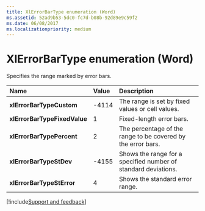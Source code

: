 ```yaml
---
title: XlErrorBarType enumeration (Word)
ms.assetid: 52ad9b53-5dc0-fc7d-b08b-92d89e9c59f2
ms.date: 06/08/2017
ms.localizationpriority: medium
---
```



# XlErrorBarType enumeration (Word)

Specifies the range marked by error bars.



|Name|Value|Description|
|:-----|:-----|:-----|
| **xlErrorBarTypeCustom**|-4114|The range is set by fixed values or cell values.|
| **xlErrorBarTypeFixedValue**|1|Fixed-length error bars.|
| **xlErrorBarTypePercent**|2|The percentage of the range to be covered by the error bars.|
| **xlErrorBarTypeStDev**|-4155|Shows the range for a specified number of standard deviations.|
| **xlErrorBarTypeStError**|4|Shows the standard error range.|

[!include[Support and feedback](~/includes/feedback-boilerplate.md)]